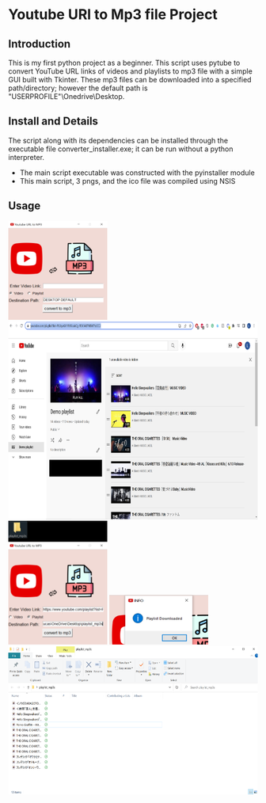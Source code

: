 # Youtube URl to Mp3 file Project



## Introduction 
This is my first python project as a beginner. This script uses pytube to convert YouTube URL links of videos and playlists to mp3 file with a simple GUI built with Tkinter. These mp3 files can be downloaded into a specified path/directory; however the default path is "USERPROFILE"\Onedrive\Desktop.

## Install and Details 
The script along with its dependencies can be installed through the executable file converter_installer.exe; it can be run without a python interpreter. 
* The main script executable was constructed with the pyinstaller module
* This main script, 3 pngs, and the ico file was compiled using NSIS 

## Usage
<img src="readme_pngs/GUI_screenshot.PNG" width=200 height=200>
<img src="readme_pngs/playlist_img.png" width=800 height=400>
<img src="readme_pngs/convert_img.PNG" width=200 height=250>
<img src="readme_pngs/plist_downloaded.PNG" width=200 height=100>
<img src="readme_pngs/downloaded_file.png" width=600 height=300>


